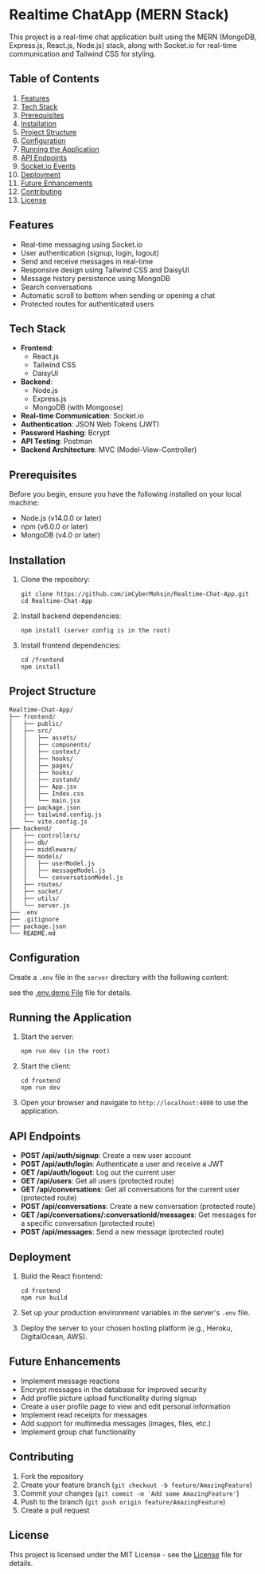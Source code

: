 # Realtime ChatApp (MERN Stack)

This project is a real-time chat application built using the MERN (MongoDB, Express.js, React.js, Node.js) stack, along with Socket.io for real-time communication and Tailwind CSS for styling.

## Table of Contents

1. [Features](#features)
2. [Tech Stack](#tech-stack)
3. [Prerequisites](#prerequisites)
4. [Installation](#installation)
5. [Project Structure](#project-structure)
6. [Configuration](#configuration)
7. [Running the Application](#running-the-application)
8. [API Endpoints](#api-endpoints)
9. [Socket.io Events](#socketio-events)
10. [Deployment](#deployment)
11. [Future Enhancements](#future-enhancements)
12. [Contributing](#contributing)
13. [License](#license)

## Features

- Real-time messaging using Socket.io
- User authentication (signup, login, logout)
- Send and receive messages in real-time
- Responsive design using Tailwind CSS and DaisyUI
- Message history persistence using MongoDB
- Search conversations
- Automatic scroll to bottom when sending or opening a chat
- Protected routes for authenticated users

## Tech Stack

- **Frontend**: 
  - React.js
  - Tailwind CSS
  - DaisyUI
- **Backend**: 
  - Node.js
  - Express.js
  - MongoDB (with Mongoose)
- **Real-time Communication**: Socket.io
- **Authentication**: JSON Web Tokens (JWT)
- **Password Hashing**: Bcrypt
- **API Testing**: Postman
- **Backend Architecture**: MVC (Model-View-Controller)

## Prerequisites

Before you begin, ensure you have the following installed on your local machine:

- Node.js (v14.0.0 or later)
- npm (v6.0.0 or later)
- MongoDB (v4.0 or later)

## Installation

1. Clone the repository:
   ```
   git clone https://github.com/imCyberMohsin/Realtime-Chat-App.git
   cd Realtime-Chat-App
   ```

2. Install backend dependencies:
   ```
   npm install (server config is in the root)
   ```

3. Install frontend dependencies:
   ```
   cd /frontend
   npm install
   ```

## Project Structure
```
Realtime-Chat-App/
├── frontend/
│   ├── public/
│   ├── src/
│   │   ├── assets/
│   │   ├── components/
│   │   ├── context/
│   │   ├── hooks/
│   │   ├── pages/
│   │   ├── hooks/
│   │   ├── zustand/
│   │   ├── App.jsx
│   │   ├── Index.css
│   │   └── main.jsx
│   ├── package.json
│   ├── tailwind.config.js
│   └── vite.config.js
├── backend/
│   ├── controllers/
│   ├── db/
│   ├── middleware/
│   ├── models/
│   │   ├── userModel.js
│   │   ├── messageModel.js
│   │   └── conversationModel.js
│   ├── routes/
│   ├── socket/
│   ├── utils/
│   └── server.js
├── .env
├── .gitignore
├── package.json
└── README.md
```
## Configuration

Create a `.env` file in the `server` directory with the following content:
   
see the [.env.demo File](.env.demo) file for details.

## Running the Application

1. Start the server:
   ```
   npm run dev (in the root)
   ```

2. Start the client:
   ```
   cd frontend
   npm run dev
   ```

3. Open your browser and navigate to `http://localhost:4000` to use the application.

## API Endpoints

- **POST /api/auth/signup**: Create a new user account
- **POST /api/auth/login**: Authenticate a user and receive a JWT
- **GET /api/auth/logout**: Log out the current user
- **GET /api/users**: Get all users (protected route)
- **GET /api/conversations**: Get all conversations for the current user (protected route)
- **POST /api/conversations**: Create a new conversation (protected route)
- **GET /api/conversations/:conversationId/messages**: Get messages for a specific conversation (protected route)
- **POST /api/messages**: Send a new message (protected route)

## Deployment

1. Build the React frontend:
   ```
   cd frontend
   npm run build
   ```

2. Set up your production environment variables in the server's `.env` file.

3. Deploy the server to your chosen hosting platform (e.g., Heroku, DigitalOcean, AWS).


## Future Enhancements

- Implement message reactions
- Encrypt messages in the database for improved security
- Add profile picture upload functionality during signup
- Create a user profile page to view and edit personal information
- Implement read receipts for messages
- Add support for multimedia messages (images, files, etc.)
- Implement group chat functionality

## Contributing

1. Fork the repository
2. Create your feature branch (`git checkout -b feature/AmazingFeature`)
3. Commit your changes (`git commit -m 'Add some AmazingFeature'`)
4. Push to the branch (`git push origin feature/AmazingFeature`)
5. Create a pull request

## License

This project is licensed under the MIT License - see the [License](License.txt) file for details.